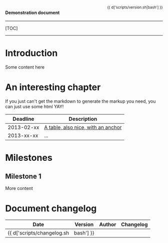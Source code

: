 <h4>Demonstration document</h4>
<small class="muted" style="float: right;margin-top: -50px">{{ d['scripts/version.sh|bash'] }}</small>

--------------------------

[TOC]

--------------------------

# Introduction

Some content here

# An interesting chapter

If you just can't get the markdown to generate the markup you need, you can just use some html <span class="label label-success">YAY!</span>

Deadline   | Description
-----------| ----------
2013-02-xx | [A table, also nice, with an anchor](#milestone-1)
2013-xx-xx | ...

# Milestones
## Milestone 1

More content

# Document changelog

Date | Version | Author | Changelog
---- | --------| -------|----------
{{ d['scripts/changelog.sh|bash'] }}
